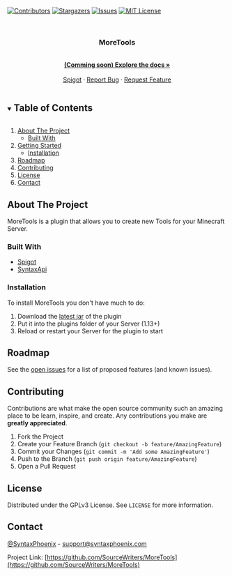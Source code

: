 <!--
*** Thanks for checking out the Best-README-Template. If you have a suggestion
*** that would make this better, please fork the vCompat and create a pull request
*** or simply open an issue with the tag "enhancement".
*** Thanks again! Now go create something AMAZING! :D
***
***
***
*** To avoid retyping too much info. Do a search and replace for the following:
*** SourceWriters, vCompat, twitter_handle, email, vCompat, project_description
-->



<!-- PROJECT SHIELDS -->
<!--
*** I'm using markdown "reference style" links for readability.
*** Reference links are enclosed in brackets [ ] instead of parentheses ( ).
*** See the bottom of this document for the declaration of the reference variables
*** for contributors-url, forks-url, etc. This is an optional, concise syntax you may use.
*** https://www.markdownguide.org/basic-syntax/#reference-style-links
-->
[![Contributors][contributors-shield]][contributors-url]
[![Stargazers][stars-shield]][stars-url]
[![Issues][issues-shield]][issues-url]
[![MIT License][license-shield]][license-url]



<!-- PROJECT LOGO -->
<br />
<p align="center">
  <!--<a href="https://github.com/SourceWriters/MoreTools">
    <img src="images/logo.png" alt="Logo" width="121" height="91">
  </a>-->

  <h3 align="center">MoreTools</h3>

  <p align="center">
    <!-- TODO: project_description -->
    <br />
    <a href="https://confluence.syntaxphoenix.com/display/MRTLS"><strong>(Comming soon) Explore the docs »</strong></a>
    <br />
    <br />
    <a href="https://github.com/SourceWriters/MoreTools">Spigot</a>
    ·
    <a href="https://github.com/SourceWriters/MoreTools/issues">Report Bug</a>
    ·
    <a href="https://github.com/SourceWriters/MoreTools/issues">Request Feature</a>
  </p>
</p>



<!-- TABLE OF CONTENTS -->
<details open="open">
  <summary><h2 style="display: inline-block">Table of Contents</h2></summary>
  <ol>
    <li>
      <a href="#about-the-project">About The Project</a>
      <ul>
        <li><a href="#built-with">Built With</a></li>
      </ul>
    </li>
    <li>
      <a href="#getting-started">Getting Started</a>
      <ul>
        <li><a href="#installation">Installation</a></li>
      </ul>
    </li>
    <li><a href="#roadmap">Roadmap</a></li>
    <li><a href="#contributing">Contributing</a></li>
    <li><a href="#license">License</a></li>
    <li><a href="#contact">Contact</a></li>
  </ol>
</details>



<!-- ABOUT THE PROJECT -->
## About The Project

<!-- [![Product Name Screen Shot][product-screenshot]](https://example.com) -->

MoreTools is a plugin that allows you to create new Tools for your Minecraft Server.


### Built With

* [Spigot](https://hub.spigotmc.org/stash/projects/SPIGOT/repos/spigot/browse)
* [SyntaxApi](https://github.com/SyntaxPhoenix/syntaxapi)

### Installation

To install MoreTools you don't have much to do:
1. Download the [latest jar](https://github.com/SourceWriters/MoreTools/releases) of the plugin
2. Put it into the plugins folder of your Server (1.13+)
3. Reload or restart your Server for the plugin to start


<!-- ROADMAP -->
## Roadmap

See the [open issues](https://github.com/SourceWriters/MoreTools/issues) for a list of proposed features (and known issues).



<!-- CONTRIBUTING -->
## Contributing

Contributions are what make the open source community such an amazing place to be learn, inspire, and create. Any contributions you make are **greatly appreciated**.

1. Fork the Project
2. Create your Feature Branch (`git checkout -b feature/AmazingFeature`)
3. Commit your Changes (`git commit -m 'Add some AmazingFeature'`)
4. Push to the Branch (`git push origin feature/AmazingFeature`)
5. Open a Pull Request



<!-- LICENSE -->
## License

Distributed under the GPLv3 License. See `LICENSE` for more information.



<!-- CONTACT -->
## Contact

[@SyntaxPhoenix](https://twitter.com/SyntaxPhoenix) - support@syntaxphoenix.com

Project Link: [https://github.com/SourceWriters/MoreTools](https://github.com/SourceWriters/MoreTools)





<!-- MARKDOWN LINKS & IMAGES -->
<!-- https://www.markdownguide.org/basic-syntax/#reference-style-links -->
[contributors-shield]: https://img.shields.io/github/contributors/SourceWriters/MoreTools.svg?style=flat-square
[contributors-url]: https://github.com/SourceWriters/MoreTools/graphs/contributors
[stars-shield]: https://img.shields.io/github/stars/SourceWriters/MoreTools.svg?style=flat-square
[stars-url]: https://github.com/SourceWriters/MoreTools/stargazers
[issues-shield]: https://img.shields.io/github/issues/SourceWriters/MoreTools.svg?style=flat-square
[issues-url]: https://github.com/SourceWriters/MoreTools/issues
[license-shield]: https://img.shields.io/github/license/SourceWriters/MoreTools.svg?style=flat-square
[license-url]: https://github.com/SourceWriters/MoreTools/blob/master/LICENSE